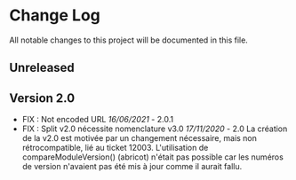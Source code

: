 # Change Log
All notable changes to this project will be documented in this file.

## Unreleased



## Version 2.0

- FIX : Not encoded URL *16/06/2021* - 2.0.1
- FIX : Split v2.0 nécessite nomenclature v3.0 *17/11/2020* - 2.0
    La création de la v2.0 est motivée par un changement nécessaire, mais non rétrocompatible, lié au ticket 12003.
    L'utilisation de compareModuleVersion() (abricot) n'était pas possible car les numéros de version n'avaient pas été mis à jour comme il aurait fallu.
